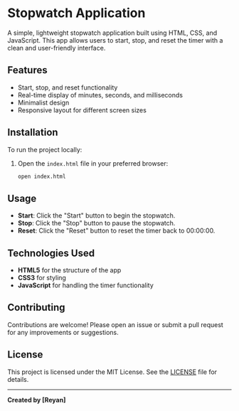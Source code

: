 # Stopwatch Application

A simple, lightweight stopwatch application built using HTML, CSS, and JavaScript. This app allows users to start, stop, and reset the timer with a clean and user-friendly interface.

## Features

- Start, stop, and reset functionality
- Real-time display of minutes, seconds, and milliseconds
- Minimalist design
- Responsive layout for different screen sizes

## Installation

To run the project locally:

1. Open the `index.html` file in your preferred browser:
    ```bash
    open index.html
    ```

## Usage

- **Start**: Click the "Start" button to begin the stopwatch.
- **Stop**: Click the "Stop" button to pause the stopwatch.
- **Reset**: Click the "Reset" button to reset the timer back to 00:00:00.

## Technologies Used

- **HTML5** for the structure of the app
- **CSS3** for styling
- **JavaScript** for handling the timer functionality

## Contributing

Contributions are welcome! Please open an issue or submit a pull request for any improvements or suggestions.

## License

This project is licensed under the MIT License. See the [LICENSE](./LICENSE) file for details.

---

**Created by [Reyan]**
